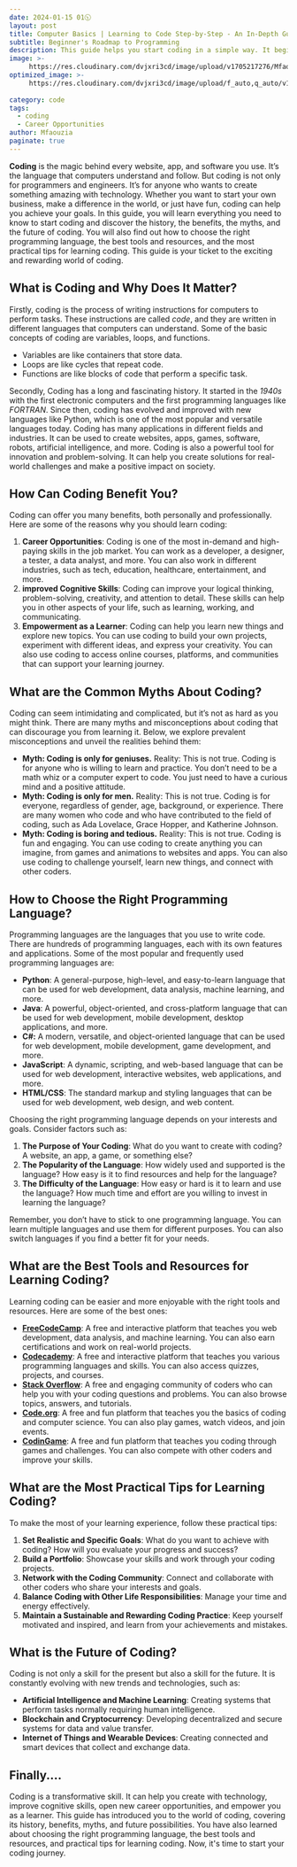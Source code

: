 ```yaml
---
date: 2024-01-15 01🕥
layout: post
title: Computer Basics | Learning to Code Step-by-Step - An In-Depth Guide
subtitle: Beginner's Roadmap to Programming
description: This guide helps you start coding in a simple way. It begins with the basics and then moves on to more challenging parts. It’s easy to read and great for people who want to learn coding. You’ll find out about different coding languages, useful tools, and what coding might look like in the future. It's perfect for beginners who are excited to start coding.
image: >-
     https://res.cloudinary.com/dvjxri3cd/image/upload/v1705217276/Mfaouzia/gettyimages-1300459356-612x612_fxx5cu.jpg
optimized_image: >-
     https://res.cloudinary.com/dvjxri3cd/image/upload/f_auto,q_auto/v1/Mfaouzia/gettyimages-1300459356-612x612_fxx5cu
     
category: code
tags:
  - coding
  - Career Opportunities
author: Mfaouzia
paginate: true
---
```

**Coding** is the magic behind every website, app, and software you use. It’s the language that computers understand and follow. But coding is not only for programmers and engineers. It’s for anyone who wants to create something amazing with technology. Whether you want to start your own business, make a difference in the world, or just have fun, coding can help you achieve your goals. In this guide, you will learn everything you need to know to start coding and discover the history, the benefits, the myths, and the future of coding. You will also find out how to choose the right programming language, the best tools and resources, and the most practical tips for learning coding. This guide is your ticket to the exciting and rewarding world of coding.

## What is Coding and Why Does It Matter?
Firstly, coding is the process of writing instructions for computers to perform tasks. These instructions are called *code*, and they are written in different languages that computers can understand. Some of the basic concepts of coding are variables, loops, and functions. 
- Variables are like containers that store data. 
- Loops are like cycles that repeat code. 
- Functions are like blocks of code that perform a specific task. 

Secondly, Coding has a long and fascinating history. It started in the *1940s* with the first electronic computers and the first programming languages like *FORTRAN*. Since then, coding has evolved and improved with new languages like Python, which is one of the most popular and versatile languages today. Coding has many applications in different fields and industries. It can be used to create websites, apps, games, software, robots, artificial intelligence, and more. Coding is also a powerful tool for innovation and problem-solving. It can help you create solutions for real-world challenges and make a positive impact on society.

## How Can Coding Benefit You? 
Coding can offer you many benefits, both personally and professionally. Here are some of the reasons why you should learn coding:
1. **Career Opportunities**: Coding is one of the most in-demand and high-paying skills in the job market. You can work as a developer, a designer, a tester, a data analyst, and more. You can also work in different industries, such as tech, education, healthcare, entertainment, and more.
2. **improved Cognitive Skills**: Coding can improve your logical thinking, problem-solving, creativity, and attention to detail. These skills can help you in other aspects of your life, such as learning, working, and communicating.
3. **Empowerment as a Learner**: Coding can help you learn new things and explore new topics. You can use coding to build your own projects, experiment with different ideas, and express your creativity. You can also use coding to access online courses, platforms, and communities that can support your learning journey.

## What are the Common Myths About Coding? 
Coding can seem intimidating and complicated, but it’s not as hard as you might think. There are many myths and misconceptions about coding that can discourage you from learning it. Below, we explore prevalent misconceptions and unveil the realities behind them:
- **Myth: Coding is only for geniuses.** Reality: This is not true. Coding is for anyone who is willing to learn and practice. You don’t need to be a math whiz or a computer expert to code. You just need to have a curious mind and a positive attitude.
- **Myth: Coding is only for men.** Reality: This is not true. Coding is for everyone, regardless of gender, age, background, or experience. There are many women who code and who have contributed to the field of coding, such as Ada Lovelace, Grace Hopper, and Katherine Johnson.
- **Myth: Coding is boring and tedious.** Reality: This is not true. Coding is fun and engaging. You can use coding to create anything you can imagine, from games and animations to websites and apps. You can also use coding to challenge yourself, learn new things, and connect with other coders.

## How to Choose the Right Programming Language? 
Programming languages are the languages that you use to write code. There are hundreds of programming languages, each with its own features and applications. Some of the most popular and frequently used programming languages are:
- **Python**: A general-purpose, high-level, and easy-to-learn language that can be used for web development, data analysis, machine learning, and more.
- **Java**: A powerful, object-oriented, and cross-platform language that can be used for web development, mobile development, desktop applications, and more.
- **C#:** A modern, versatile, and object-oriented language that can be used for web development, mobile development, game development, and more.
- **JavaScript**: A dynamic, scripting, and web-based language that can be used for web development, interactive websites, web applications, and more.
- **HTML/CSS**: The standard markup and styling languages that can be used for web development, web design, and web content.

Choosing the right programming language depends on your interests and goals. Consider factors such as:
1. **The Purpose of Your Coding**: What do you want to create with coding? A website, an app, a game, or something else?
2. **The Popularity of the Language**: How widely used and supported is the language? How easy is it to find resources and help for the language?
3. **The Difficulty of the Language**: How easy or hard is it to learn and use the language? How much time and effort are you willing to invest in learning the language?

Remember, you don’t have to stick to one programming language. You can learn multiple languages and use them for different purposes. You can also switch languages if you find a better fit for your needs.

## What are the Best Tools and Resources for Learning Coding?  
Learning coding can be easier and more enjoyable with the right tools and resources. Here are some of the best ones:
- [**FreeCodeCamp**](https://www.freecodecamp.org/): A free and interactive platform that teaches you web development, data analysis, and machine learning. You can also earn certifications and work on real-world projects.
- [**Codecademy**](https://www.codecademy.com/): A free and interactive platform that teaches you various programming languages and skills. You can also access quizzes, projects, and courses.
- [**Stack Overflow**](https://stackoverflow.com/): A free and engaging community of coders who can help you with your coding questions and problems. You can also browse topics, answers, and tutorials.
- [**Code.org**](https://code.org/): A free and fun platform that teaches you the basics of coding and computer science. You can also play games, watch videos, and join events.
- [**CodinGame**](https://www.codingame.com/start/): A free and fun platform that teaches you coding through games and challenges. You can also compete with other coders and improve your skills.

## What are the Most Practical Tips for Learning Coding?
To make the most of your learning experience, follow these practical tips:
1. **Set Realistic and Specific Goals**: What do you want to achieve with coding? How will you evaluate your progress and success?
2. **Build a Portfolio**: Showcase your skills and work through your coding projects.
3. **Network with the Coding Community**: Connect and collaborate with other coders who share your interests and goals.
4. **Balance Coding with Other Life Responsibilities**: Manage your time and energy effectively.
5. **Maintain a Sustainable and Rewarding Coding Practice**: Keep yourself motivated and inspired, and learn from your achievements and mistakes.

## What is the Future of Coding?  
Coding is not only a skill for the present but also a skill for the future. It is constantly evolving with new trends and technologies, such as:
- **Artificial Intelligence and Machine Learning**: Creating systems that perform tasks normally requiring human intelligence.
- **Blockchain and Cryptocurrency**: Developing decentralized and secure systems for data and value transfer.
- **Internet of Things and Wearable Devices**: Creating connected and smart devices that collect and exchange data.

## Finally....
Coding is a transformative skill. It can help you create with technology, improve cognitive skills, open new career opportunities, and empower you as a learner. This guide has introduced you to the world of coding, covering its history, benefits, myths, and future possibilities. You have also learned about choosing the right programming language, the best tools and resources, and practical tips for learning coding. Now, it's time to start your coding journey. 
